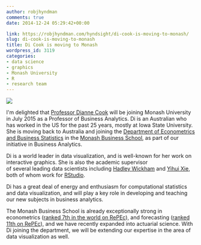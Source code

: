 ```yaml
---
author: robjhyndman
comments: true
date: 2014-12-24 05:29:42+00:00

link: https://robjhyndman.com/hyndsight/di-cook-is-moving-to-monash/
slug: di-cook-is-moving-to-monash
title: Di Cook is moving to Monash
wordpress_id: 3119
categories:
- data science
- graphics
- Monash University
- R
- research team
---
```


![](http://dicook.github.io/images/dicook-2014.jpg)

I'm delighted that [Professor Dianne Cook](http://dicook.github.io) will be joining Monash University in July 2015 as a Professor of Business Analytics. Di is an Australian who has worked in the US for the past 25 years, mostly at Iowa State University. She is moving back to Australia and joining the [Department of Econometrics and Business Statistics](http://www.buseco.monash.edu.au/ebs/) in the [Monash Business School](http://www.buseco.monash.edu.au/about/business-school/), as part of our initiative in Business Analytics.

Di is a world leader in data visu­al­iza­tion, and is well-​​known for her work on inter­ac­tive graph­ics. She is also the academic supervisor of several leading data scientists including [Hadley Wickham](http://had.co.nz/) and [Yihui Xie](http://yihui.name/), both of whom work for [RStudio](http://www.rstudio.com/about/).

Di has a great deal of energy and enthusiasm for computational statistics and data visualization, and will play a key role in developing and teaching our new subjects in business analytics.

The Monash Business School is already exceptionally strong in econometrics ([ranked 7th in the world on RePEc](https://ideas.repec.org/top/top.ecm.html)), and forecasting ([ranked 11th on RePEc](https://ideas.repec.org/top/top.for.html)), and we have recently expanded into actuarial science. With Di joining the department, we will be extending our expertise in the area of data visualization as well.




